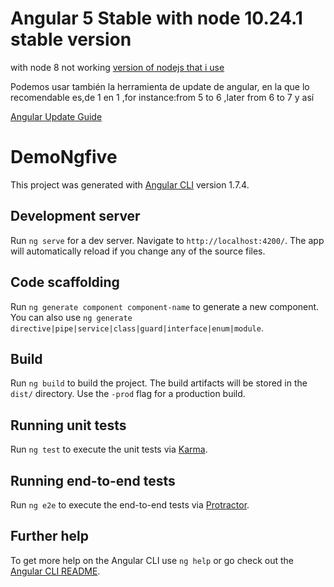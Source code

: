 # Angular 5 Stable with node 10.24.1 stable version

with node 8 not working
[version of nodejs that i use](https://nodejs.org/download/release/v10.24.1/)

Podemos usar  también la herramienta de update de angular,
en la que lo recomendable es,de 1 en 1 ,for instance:from 
5 to 6 ,later from 6 to 7 y así

[Angular Update Guide](https://update.angular.io)


# DemoNgfive

This project was generated with [Angular CLI](https://github.com/angular/angular-cli) version 1.7.4.

## Development server

Run `ng serve` for a dev server. Navigate to `http://localhost:4200/`. The app will automatically reload if you change any of the source files.

## Code scaffolding

Run `ng generate component component-name` to generate a new component. You can also use `ng generate directive|pipe|service|class|guard|interface|enum|module`.

## Build

Run `ng build` to build the project. The build artifacts will be stored in the `dist/` directory. Use the `-prod` flag for a production build.

## Running unit tests

Run `ng test` to execute the unit tests via [Karma](https://karma-runner.github.io).

## Running end-to-end tests

Run `ng e2e` to execute the end-to-end tests via [Protractor](http://www.protractortest.org/).

## Further help

To get more help on the Angular CLI use `ng help` or go check out the [Angular CLI README](https://github.com/angular/angular-cli/blob/master/README.md).
